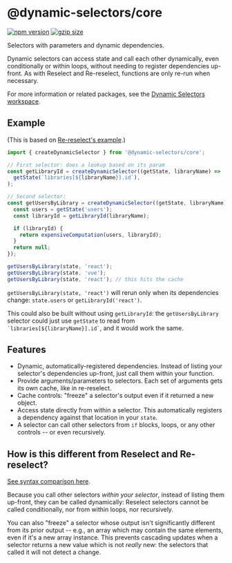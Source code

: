 # @dynamic-selectors/core

[![npm version](https://img.shields.io/npm/v/@dynamic-selectors/core/latest.svg)](https://www.npmjs.com/package/@dynamic-selectors/core)
[![gzip size](https://img.shields.io/bundlephobia/minzip/@dynamic-selectors/core)](https://bundlephobia.com/result?p=@dynamic-selectors/core@latest)

Selectors with parameters and dynamic dependencies.

Dynamic selectors can access state and call each other dynamically, even conditionally or within loops, without needing
to register dependencies up-front. As with Reselect and Re-reselect, functions are only re-run when necessary.

For more information or related packages, see the [Dynamic Selectors workspace](https://github.com/spautz/dynamic-selectors).

## Example

(This is based on [Re-reselect's example](https://github.com/toomuchdesign/re-reselect#readme).)

```javascript
import { createDynamicSelector } from '@dynamic-selectors/core';

// First selector: does a lookup based on its param
const getLibraryId = createDynamicSelector((getState, libraryName) =>
  getState(`libraries[${libraryName}].id`),
);

// Second selector:
const getUsersByLibrary = createDynamicSelector((getState, libraryName) => {
  const users = getState('users');
  const libraryId = getLibraryId(libraryName);

  if (libraryId) {
    return expensiveComputation(users, libraryId);
  }
  return null;
});

getUsersByLibrary(state, 'react');
getUsersByLibrary(state, 'vue');
getUsersByLibrary(state, 'react'); // this hits the cache
```

`getUsersByLibrary(state, 'react')` will rerun only when its dependencies change: `state.users` or `getLibraryId('react')`.

This could also be built without using `getLibraryId`: the `getUsersByLibrary` selector could just use `getState`
to read from `` `libraries[${libraryName}].id` ``, and it would work the same.

## Features

- Dynamic, automatically-registered dependencies. Instead of listing your selector's dependencies up-front, just call
  them within your function.
- Provide arguments/parameters to selectors. Each set of arguments gets its own cache, like in re-reselect.
- Cache controls: "freeze" a selector's output even if it returned a new object.
- Access state directly from within a selector. This automatically registers a dependency against that location in your `state`.
- A selector can call other selectors from `if` blocks, loops, or any other controls -- or even recursively.

## How is this different from Reselect and Re-reselect?

[See syntax comparison here](./docs/comparison-with-reselect.md).

Because you call other selectors _within your selector_, instead of listing them up-front, they can be called
dynamically: Reselect selectors cannot be called conditionally, nor from within loops, nor recursively.

You can also "freeze" a selector whose output isn't significantly different from its prior output -- e.g., an array
which may contain the same elements, even if it's a new array instance. This prevents cascading updates when a
selector returns a new value which is not _really_ new: the selectors that called it will not detect a change.
